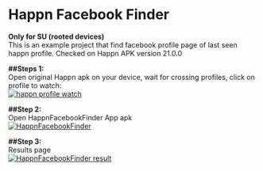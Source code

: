 # Happn Facebook Finder

<b>Only for SU (rooted devices)</b><br />
This is an example project that find facebook profile page of last seen happn profile.
Checked on Happn APK version 21.0.0

<p>
<b>##Steps 1:</b><br />
Open original Happn apk on your device, wait for crossing profiles, click on profile to watch:
<br />
<a href="https://imgbb.com/"><img src="https://image.ibb.co/kg9u7x/Capture3.png" alt="happn profile watch" border="0"></a>
<br />
</p>

<p>
<b>##Step 2:</b><br />
Open HappnFacebookFinder App apk
<br />
<a href="https://imgbb.com/"><img src="https://image.ibb.co/mK8Xuc/Capture1.png" alt="HappnFacebookFinder" border="0"></a>
<br />
</p>

<p>
<b>##Step 3:</b><br />
Results page
<br />
<a href="https://imgbb.com/"><img src="https://image.ibb.co/cgDbLH/Capture2.png" alt="HappnFacebookFinder result" border="0"></a>
<br />
</p>


<p>

</p>
